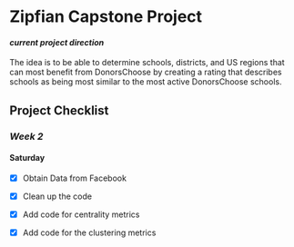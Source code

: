 Zipfian Capstone Project
===

#### _current project direction_
The idea is to be able to determine schools, districts, and US regions that can most benefit from DonorsChoose by creating a rating that describes schools as being most similar to the most active DonorsChoose schools.

## Project Checklist

### _Week 2_

#### Saturday
- [x] Obtain Data from Facebook
- [x] Clean up the code 
- [x] Add code for centrality metrics
- [x] Add code for the clustering metrics


